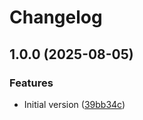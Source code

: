 # Changelog

## 1.0.0 (2025-08-05)


### Features

* Initial version ([39bb34c](https://github.com/compwright/php-os-release/commit/39bb34ca65c75b33792e5a96dcd9025feee2ef4d))
